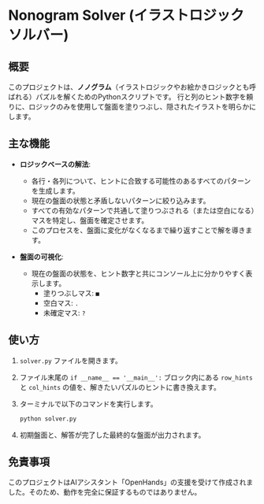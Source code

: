 # Nonogram Solver (イラストロジックソルバー)

## 概要

このプロジェクトは、**ノノグラム**（イラストロジックやお絵かきロジックとも呼ばれる）パズルを解くためのPythonスクリプトです。
行と列のヒント数字を頼りに、ロジックのみを使用して盤面を塗りつぶし、隠されたイラストを明らかにします。

## 主な機能

- **ロジックベースの解法**:
  - 各行・各列について、ヒントに合致する可能性のあるすべてのパターンを生成します。
  - 現在の盤面の状態と矛盾しないパターンに絞り込みます。
  - すべての有効なパターンで共通して塗りつぶされる（または空白になる）マスを特定し、盤面を確定させます。
  - このプロセスを、盤面に変化がなくなるまで繰り返すことで解を導きます。

- **盤面の可視化**:
  - 現在の盤面の状態を、ヒント数字と共にコンソール上に分かりやすく表示します。
    - 塗りつぶしマス: `■`
    - 空白マス: `.`
    - 未確定マス: `?`

## 使い方

1.  `solver.py` ファイルを開きます。
2.  ファイル末尾の `if __name__ == '__main__':` ブロック内にある `row_hints` と `col_hints` の値を、解きたいパズルのヒントに書き換えます。
3.  ターミナルで以下のコマンドを実行します。

    ```bash
    python solver.py
    ```

4.  初期盤面と、解答が完了した最終的な盤面が出力されます。

## 免責事項

このプロジェクトはAIアシスタント「OpenHands」の支援を受けて作成されました。そのため、動作を完全に保証するものではありません。
